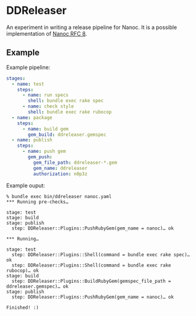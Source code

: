 # DDReleaser

An experiment in writing a release pipeline for Nanoc. It is a possible implementation of [Nanoc RFC 8](https://github.com/nanoc/rfcs/pull/8).

## Example

Example pipeline:

```yaml
stages:
  - name: test
    steps:
      - name: run specs
        shell: bundle exec rake spec
      - name: check style
        shell: bundle exec rake rubocop
  - name: package
    steps:
      - name: build gem
        gem_build: ddreleaser.gemspec
  - name: publish
    steps:
      - name: push gem
        gem_push:
          gem_file_path: ddreleaser-*.gem
          gem_name: ddreleaser
          authorization: n0p3z
```

Example ouput:

```
% bundle exec bin/ddreleaser nanoc.yaml
*** Running pre-checks…

stage: test
stage: build
stage: publish
  step: DDReleaser::Plugins::PushRubyGem(gem_name = nanoc)… ok

*** Running…

stage: test
  step: DDReleaser::Plugins::Shell(command = bundle exec rake spec)… ok
  step: DDReleaser::Plugins::Shell(command = bundle exec rake rubocop)… ok
stage: build
  step: DDReleaser::Plugins::BuildRubyGem(gemspec_file_path = ddreleaser.gemspec)… ok
stage: publish
  step: DDReleaser::Plugins::PushRubyGem(gem_name = nanoc)… ok

Finished! :)
```
